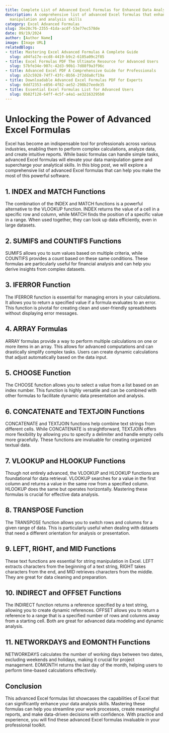 ```yaml
---
title: Complete List of Advanced Excel Formulas for Enhanced Data Analysis
description: A comprehensive list of advanced Excel formulas that enhance your data
  manipulation and analysis skills
category: Excel Advanced Formulas
slug: 36e28c76-2355-41da-acdf-53e77ec578de
date: 09/19/2024
author: [Author Name]
image: [Image URL]
relatedBlogs:
- title: Mastering Excel Advanced Formulas A Complete Guide
  slug: a04fa17e-ecd8-4419-b9c2-6105a09c2f85
- title: Excel Formulas PDF The Ultimate Resource for Advanced Users
  slug: 57bfe34e-907c-42d3-90b1-7d88f9a3f96c
- title: Advanced Excel PDF A Comprehensive Guide for Professionals
  slug: a52c5928-74f7-43fc-8b56-2f2dda8cf19a
- title: Downloadable Advanced Excel Formulas PDF for Experts
  slug: 0dd72353-e856-4f82-ae52-298b27eede35
- title: Essential Excel Formulas List for Advanced Users
  slug: 0b82f128-64ff-4c5f-a4a1-ae32163295b0
---
```


# Unlocking the Power of Advanced Excel Formulas

Excel has become an indispensable tool for professionals across various industries, enabling them to perform complex calculations, analyze data, and create intuitive reports. While basic formulas can handle simple tasks, advanced Excel formulas will elevate your data manipulation game and supercharge your analytical skills. In this blog post, we will explore a comprehensive list of advanced Excel formulas that can help you make the most of this powerful software.

## 1. INDEX and MATCH Functions

The combination of the INDEX and MATCH functions is a powerful alternative to the VLOOKUP function. INDEX returns the value of a cell in a specific row and column, while MATCH finds the position of a specific value in a range. When used together, they can look up data efficiently, even in large datasets.

## 2. SUMIFS and COUNTIFS Functions

SUMIFS allows you to sum values based on multiple criteria, while COUNTIFS provides a count based on these same conditions. These formulas are particularly useful for financial analysis and can help you derive insights from complex datasets.

## 3. IFERROR Function

The IFERROR function is essential for managing errors in your calculations. It allows you to return a specified value if a formula evaluates to an error. This function is pivotal for creating clean and user-friendly spreadsheets without displaying error messages.

## 4. ARRAY Formulas

ARRAY formulas provide a way to perform multiple calculations on one or more items in an array. This allows for advanced computations and can drastically simplify complex tasks. Users can create dynamic calculations that adjust automatically based on the data input.

## 5. CHOOSE Function

The CHOOSE function allows you to select a value from a list based on an index number. This function is highly versatile and can be combined with other formulas to facilitate dynamic data presentation and analysis.

## 6. CONCATENATE and TEXTJOIN Functions

CONCATENATE and TEXTJOIN functions help combine text strings from different cells. While CONCATENATE is straightforward, TEXTJOIN offers more flexibility by allowing you to specify a delimiter and handle empty cells more gracefully. These functions are invaluable for creating organized textual data.

## 7. VLOOKUP and HLOOKUP Functions

Though not entirely advanced, the VLOOKUP and HLOOKUP functions are foundational for data retrieval. VLOOKUP searches for a value in the first column and returns a value in the same row from a specified column. HLOOKUP does the same but operates horizontally. Mastering these formulas is crucial for effective data analysis.

## 8. TRANSPOSE Function

The TRANSPOSE function allows you to switch rows and columns for a given range of data. This is particularly useful when dealing with datasets that need a different orientation for analysis or presentation.

## 9. LEFT, RIGHT, and MID Functions

These text functions are essential for string manipulation in Excel. LEFT extracts characters from the beginning of a text string, RIGHT takes characters from the end, and MID retrieves characters from the middle. They are great for data cleaning and preparation.

## 10. INDIRECT and OFFSET Functions

The INDIRECT function returns a reference specified by a text string, allowing you to create dynamic references. OFFSET allows you to return a reference to a range that is a specified number of rows and columns away from a starting cell. Both are great for advanced data modeling and dynamic analysis.

## 11. NETWORKDAYS and EOMONTH Functions

NETWORKDAYS calculates the number of working days between two dates, excluding weekends and holidays, making it crucial for project management. EOMONTH returns the last day of the month, helping users to perform time-based calculations effectively.

## Conclusion

This advanced Excel formulas list showcases the capabilities of Excel that can significantly enhance your data analysis skills. Mastering these formulas can help you streamline your work processes, create meaningful reports, and make data-driven decisions with confidence. With practice and experience, you will find these advanced Excel formulas invaluable in your professional toolkit.